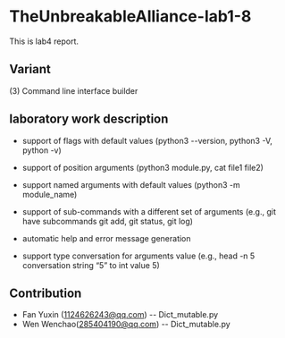 # TheUnbreakableAlliance-lab1-8

This is lab4 report.

## Variant

(3) Command line interface builder

## laboratory work description

- support of flags with default values (python3 --version, python3 -V, python -v)
- support of position arguments (python3 module.py, cat file1 file2)
- support named arguments with default values (python3 -m module_name)
- support of sub-commands with a different set of arguments
(e.g., git have subcommands git add, git status, git log)

- automatic help and error message generation
- support type conversation for arguments value
(e.g., head -n 5 conversation string “5” to int value 5)

## Contribution

- Fan Yuxin (1124626243@qq.com) -- Dict_mutable.py
- Wen Wenchao(285404190@qq.com) -- Dict_mutable.py
